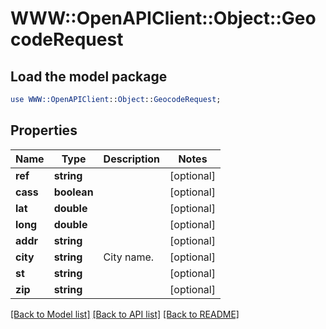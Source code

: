 # WWW::OpenAPIClient::Object::GeocodeRequest

## Load the model package
```perl
use WWW::OpenAPIClient::Object::GeocodeRequest;
```

## Properties
Name | Type | Description | Notes
------------ | ------------- | ------------- | -------------
**ref** | **string** |  | [optional] 
**cass** | **boolean** |  | [optional] 
**lat** | **double** |  | [optional] 
**long** | **double** |  | [optional] 
**addr** | **string** |  | [optional] 
**city** | **string** | City name. | [optional] 
**st** | **string** |  | [optional] 
**zip** | **string** |  | [optional] 

[[Back to Model list]](../README.md#documentation-for-models) [[Back to API list]](../README.md#documentation-for-api-endpoints) [[Back to README]](../README.md)



